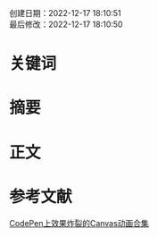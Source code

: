 创建日期：2022-12-17 18:10:51  
最后修改：2022-12-17 18:10:50

# 关键词

# 摘要

# 正文

# 参考文献

[CodePen上效果炸裂的Canvas动画合集](https://codepen.io/collection/nZQqEM/3/?cursor=ZD0wJm89MCZwPTEmdj00)
